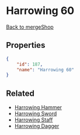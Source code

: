 # Harrowing 60

<no description available>

[Back to mergeShop](../merge-shops.md)

## Properties

```json
{
    "id": 187,
    "name": "Harrowing 60"
}
```

## Related

- [Harrowing Hammer](../items/10823-harrowing-hammer.md)
- [Harrowing Sword](../items/10835-harrowing-sword.md)
- [Harrowing Staff](../items/10847-harrowing-staff.md)
- [Harrowing Dagger](../items/10859-harrowing-dagger.md)

